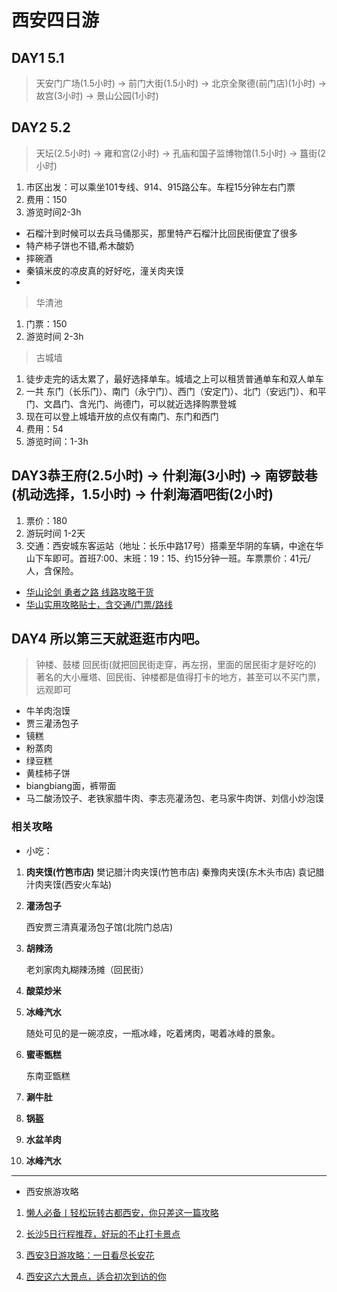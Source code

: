 # 西安四日游

## DAY1 5.1

> 天安门广场(1.5小时) → 前门大街(1.5小时) → 北京全聚德(前门店)(1小时) → 故宫(3小时) → 景山公园(1小时)

## DAY2 5.2
>天坛(2.5小时) → 雍和宫(2小时) → 孔庙和国子监博物馆(1.5小时) → 簋街(2小时)

1. 市区出发：可以乘坐101专线、914、915路公车。车程15分钟左右门票
2. 费用：150 
3. 游览时间2-3h
- 石榴汁到时候可以去兵马俑那买，那里特产石榴汁比回民街便宜了很多
- 特产柿子饼也不错,希木酸奶
- 摔碗酒
- 秦镇米皮的凉皮真的好好吃，潼关肉夹馍
- 
>华清池 
1. 门票：150
2. 游览时间 2-3h
>古城墙 
1. 徒步走完的话太累了，最好选择单车。城墙之上可以租赁普通单车和双人单车
2. 一共 东门（长乐门）、南门（永宁门）、西门（安定门）、北门（安远门）、和平门、文昌门、含光门、尚德门，可以就近选择购票登城
3. 现在可以登上城墙开放的点仅有南门、东门和西门
4. 费用：54
5. 游览时间：1-3h

## DAY3恭王府(2.5小时) → 什刹海(3小时) → 南锣鼓巷(机动选择，1.5小时) → 什刹海酒吧街(2小时)
1. 票价：180
2. 游玩时间 1-2天
3. 交通：西安城东客运站（地址：长乐中路17号）搭乘至华阴的车辆，中途在华山下车即可。首班7:00、末班：19：15、约15分钟一班。车票票价：41元/人，含保险。

- [华山论剑 勇者之路 线路攻略干货](https://www.mafengwo.cn/gonglve/ziyouxing/37564.html)
- [华山实用攻略贴士，含交通/门票/路线](https://www.mafengwo.cn/gonglve/ziyouxing/46892.html)
## DAY4 所以第三天就逛逛市内吧。
>钟楼、鼓楼
>回民街(就把回民街走穿，再左拐，里面的居民街才是好吃的)
>著名的大小雁塔、回民街、钟楼都是值得打卡的地方，甚至可以不买门票，远观即可
- 牛羊肉泡馍
- 贾三灌汤包子
- 镜糕
- 粉蒸肉
- 绿豆糕
- 黄桂柿子饼
- biangbiang面，裤带面
- 马二酸汤饺子、老铁家腊牛肉、李志亮灌汤包、老马家牛肉饼、刘信小炒泡馍




 ### 相关攻略
 
- 小吃：
1. **肉夹馍(竹笆市店)**
    樊记腊汁肉夹馍(竹笆市店)
    秦豫肉夹馍(东木头市店)
    袁记腊汁肉夹馍(西安火车站)

2. **灌汤包子**

    西安贾三清真灌汤包子馆(北院门总店) 

3. **胡辣汤**

    老刘家肉丸糊辣汤摊（回民街）

4. **酸菜炒米**

5. **冰峰汽水**

    随处可见的是一碗凉皮，一瓶冰峰，吃着烤肉，喝着冰峰的景象。
6. **蜜枣甑糕**

   东南亚甑糕

7. **涮牛肚**
8. **锅盔**
9. **水盆羊肉**
10. **冰峰汽水**    

----
- 西安旅游攻略
1. [懒人必备丨轻松玩转古都西安，你只差这一篇攻略](https://www.mafengwo.cn/gonglve/ziyouxing/28312.html)
2. [长沙5日行程推荐，好玩的不止打卡景点](http://www.mafengwo.cn/gonglve/ziyouxing/58062.html)
3. [西安3日游攻略：一日看尽长安花](https://www.mafengwo.cn/gonglve/ziyouxing/161650.html)

4. [西安这六大景点，适合初次到访的你](http://www.mafengwo.cn/gonglve/ziyouxing/94446.html)
